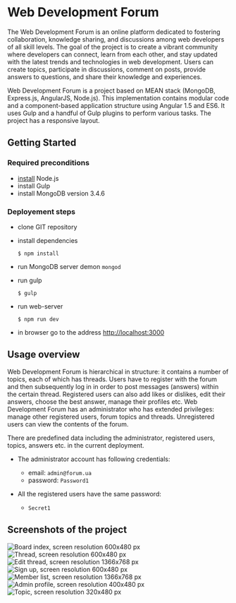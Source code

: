 # Web Development Forum

The Web Development Forum is an online platform dedicated to fostering collaboration, knowledge sharing, and discussions among web developers of all skill levels. The goal of the project is to create a vibrant community where developers can connect, learn from each other, and stay updated with the latest trends and technologies in web development. 
Users can create topics, participate in discussions, comment on posts, provide answers to questions, and share their knowledge and experiences.

Web Development Forum is a project based on MEAN stack (MongoDB, Express.js, AngularJS, Node.js). This implementation contains modular code and a component-based application structure using Angular 1.5 and ES6. It uses Gulp and a handful of Gulp plugins to perform various tasks. The project has a responsive layout.

## Getting Started

### Required preconditions

* [install](https://howtonode.org/how-to-install-nodejs) Node.js
* install Gulp
* install MongoDB version 3.4.6

### Deployement steps

* clone GIT repository
* install dependencies
    ```
    $ npm install
    ```
* run MongoDB server demon `mongod`

* run gulp
    ```
    $ gulp
    ```
* run web-server
    ```
    $ npm run dev
    ```

* in browser go to the address [http://localhost:3000](http://localhost:3000)

## Usage overview

Web Development Forum is hierarchical in structure: it contains a number of topics, each of which has threads. Users have to register with the forum and then subsequently log in in order to post messages (answers) within the certain thread. Registered users can also add likes or dislikes, edit their answers, choose the best answer, manage their profiles etc. Web Development Forum has an administrator who has extended privileges: manage other registered users, forum topics and threads. Unregistered users can view the contents of the forum. 

There are predefined data including the administrator, registered users, topics, answers etc. in the current deployment.

* The administrator account has following credentials:
  * email: `admin@forum.ua`
  * password: `Password1`
  
* All the registered users have the same password:
  * `Secret1`

## Screenshots of the project

![Board index, screen resolution 600x480 px](screenshots/01.jpg)
![Thread, screen resolution 600x480 px](screenshots/02.jpg)
![Edit thread, screen resolution 1366x768 px](screenshots/03.jpg)
![Sign up, screen resolution 600x480 px](screenshots/04.jpg)
![Member list, screen resolution 1366x768 px](screenshots/05.jpg)
![Admin profile, screen resolution 400x480 px](screenshots/06.jpg)
![Topic, screen resolution 320x480 px](screenshots/07.jpg)

